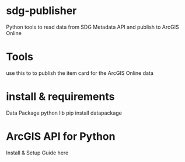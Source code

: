 # sdg-publisher
Python tools to read data from SDG Metadata API and publish to ArcGIS Online

# Tools
use this to to publish the item card for the ArcGIS Online data


# install & requirements
Data Package python lib
pip install datapackage


# ArcGIS API for Python
Install & Setup Guide here

